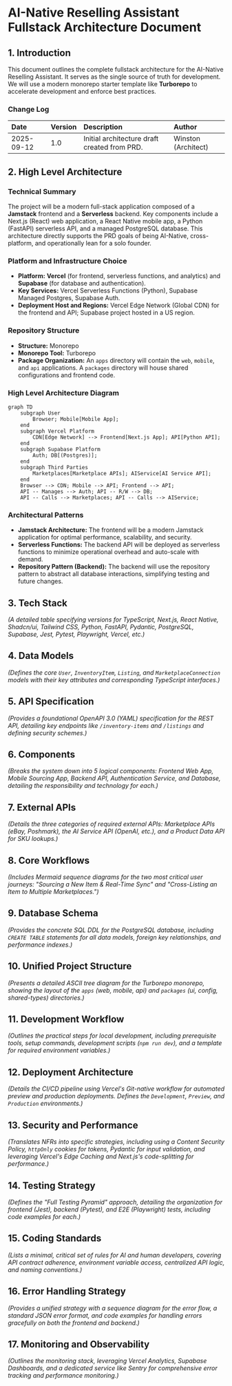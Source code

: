 # AI-Native Reselling Assistant Fullstack Architecture Document

## 1. Introduction
This document outlines the complete fullstack architecture for the AI-Native Reselling Assistant. It serves as the single source of truth for development. We will use a modern monorepo starter template like **Turborepo** to accelerate development and enforce best practices.

### Change Log
| Date | Version | Description | Author |
| :--- | :--- | :--- | :--- |
| 2025-09-12 | 1.0 | Initial architecture draft created from PRD. | Winston (Architect) |

## 2. High Level Architecture
### Technical Summary
The project will be a modern full-stack application composed of a **Jamstack** frontend and a **Serverless** backend. Key components include a Next.js (React) web application, a React Native mobile app, a Python (FastAPI) serverless API, and a managed PostgreSQL database. This architecture directly supports the PRD goals of being AI-Native, cross-platform, and operationally lean for a solo founder.

### Platform and Infrastructure Choice
* **Platform:** **Vercel** (for frontend, serverless functions, and analytics) and **Supabase** (for database and authentication).
* **Key Services:** Vercel Serverless Functions (Python), Supabase Managed Postgres, Supabase Auth.
* **Deployment Host and Regions:** Vercel Edge Network (Global CDN) for the frontend and API; Supabase project hosted in a US region.

### Repository Structure
* **Structure:** Monorepo
* **Monorepo Tool:** Turborepo
* **Package Organization:** An `apps` directory will contain the `web`, `mobile`, and `api` applications. A `packages` directory will house shared configurations and frontend code.

### High Level Architecture Diagram
```
graph TD
    subgraph User
        Browser; Mobile[Mobile App];
    end
    subgraph Vercel Platform
        CDN[Edge Network] --> Frontend[Next.js App]; API[Python API];
    end
    subgraph Supabase Platform
        Auth; DB[(Postgres)];
    end
    subgraph Third Parties
        Marketplaces[Marketplace APIs]; AIService[AI Service API];
    end
    Browser --> CDN; Mobile --> API; Frontend --> API;
    API -- Manages --> Auth; API -- R/W --> DB;
    API -- Calls --> Marketplaces; API -- Calls --> AIService;
```

### Architectural Patterns
* **Jamstack Architecture:** The frontend will be a modern Jamstack application for optimal performance, scalability, and security.
* **Serverless Functions:** The backend API will be deployed as serverless functions to minimize operational overhead and auto-scale with demand.
* **Repository Pattern (Backend):** The backend will use the repository pattern to abstract all database interactions, simplifying testing and future changes.

## 3. Tech Stack
*(A detailed table specifying versions for TypeScript, Next.js, React Native, Shadcn/ui, Tailwind CSS, Python, FastAPI, Pydantic, PostgreSQL, Supabase, Jest, Pytest, Playwright, Vercel, etc.)*

## 4. Data Models
*(Defines the core `User`, `InventoryItem`, `Listing`, and `MarketplaceConnection` models with their key attributes and corresponding TypeScript interfaces.)*

## 5. API Specification
*(Provides a foundational OpenAPI 3.0 (YAML) specification for the REST API, detailing key endpoints like `/inventory-items` and `/listings` and defining security schemes.)*

## 6. Components
*(Breaks the system down into 5 logical components: Frontend Web App, Mobile Sourcing App, Backend API, Authentication Service, and Database, detailing the responsibility and technology for each.)*

## 7. External APIs
*(Details the three categories of required external APIs: Marketplace APIs (eBay, Poshmark), the AI Service API (OpenAI, etc.), and a Product Data API for SKU lookups.)*

## 8. Core Workflows
*(Includes Mermaid sequence diagrams for the two most critical user journeys: "Sourcing a New Item & Real-Time Sync" and "Cross-Listing an Item to Multiple Marketplaces.")*

## 9. Database Schema
*(Provides the concrete SQL DDL for the PostgreSQL database, including `CREATE TABLE` statements for all data models, foreign key relationships, and performance indexes.)*

## 10. Unified Project Structure
*(Presents a detailed ASCII tree diagram for the Turborepo monorepo, showing the layout of the `apps` (web, mobile, api) and `packages` (ui, config, shared-types) directories.)*

## 11. Development Workflow
*(Outlines the practical steps for local development, including prerequisite tools, setup commands, development scripts (`npm run dev`), and a template for required environment variables.)*

## 12. Deployment Architecture
*(Details the CI/CD pipeline using Vercel's Git-native workflow for automated preview and production deployments. Defines the `Development`, `Preview`, and `Production` environments.)*

## 13. Security and Performance
*(Translates NFRs into specific strategies, including using a Content Security Policy, `httpOnly` cookies for tokens, Pydantic for input validation, and leveraging Vercel's Edge Caching and Next.js's code-splitting for performance.)*

## 14. Testing Strategy
*(Defines the "Full Testing Pyramid" approach, detailing the organization for frontend (Jest), backend (Pytest), and E2E (Playwright) tests, including code examples for each.)*

## 15. Coding Standards
*(Lists a minimal, critical set of rules for AI and human developers, covering API contract adherence, environment variable access, centralized API logic, and naming conventions.)*

## 16. Error Handling Strategy
*(Provides a unified strategy with a sequence diagram for the error flow, a standard JSON error format, and code examples for handling errors gracefully on both the frontend and backend.)*

## 17. Monitoring and Observability
*(Outlines the monitoring stack, leveraging Vercel Analytics, Supabase Dashboards, and a dedicated service like Sentry for comprehensive error tracking and performance monitoring.)*
